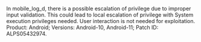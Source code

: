 In mobile_log_d, there is a possible escalation of privilege due to improper input validation. This could lead to local escalation of privilege with System execution privileges needed. User interaction is not needed for exploitation. Product: Android; Versions: Android-10, Android-11; Patch ID: ALPS05432974.